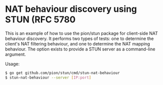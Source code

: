 # NAT behaviour discovery using STUN (RFC 5780

This is an example of how to use the pion/stun package for client-side NAT
behaviour discovery. It performs two types of tests: one to determine the
client's NAT filtering behaviour, and one to determine the NAT mapping
behaviour. The option exists to provide a STUN server as a command-line
argument.

Usage:
```sh
$ go get github.com/pion/stun/cmd/stun-nat-behaviour
$ stun-nat-behaviour --server [IP:port]
```
